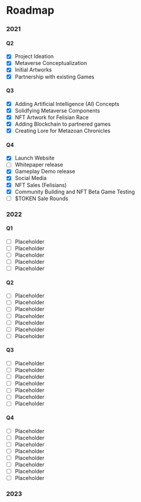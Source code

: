 # Roadmap

### 2021

#### Q2

- [x] Project Ideation
- [x] Metaverse Conceptualization
- [x] Initial Artworks
- [x] Partnership with existing Games

#### Q3

- [x] Adding Artificial Intelligence (AI) Concepts
- [x] Solidfying Metaverse Components
- [x] NFT Artwork for Felisian Race
- [x] Adding Blockchain to partnered games
- [x] Creating Lore for Metazoan Chronicles

#### Q4

- [x] Launch Website
- [ ] Whitepaper release
- [x] Gameplay Demo release
- [x] Social Media
- [x] NFT Sales (Felisians)
- [x] Community Building and NFT Beta Game Testing
- [ ] $TOKEN Sale Rounds

### 2022

#### Q1

- [ ] Placeholder
- [ ] Placeholder
- [ ] Placeholder
- [ ] Placeholder
- [ ] Placeholder

#### Q2

- [ ] Placeholder
- [ ] Placeholder
- [ ] Placeholder
- [ ] Placeholder
- [ ] Placeholder
- [ ] Placeholder
- [ ] Placeholder

#### Q3

- [ ] Placeholder
- [ ] Placeholder
- [ ] Placeholder
- [ ] Placeholder
- [ ] Placeholder
- [ ] Placeholder
- [ ] Placeholder

#### Q4

- [ ] Placeholder
- [ ] Placeholder
- [ ] Placeholder
- [ ] Placeholder
- [ ] Placeholder
- [ ] Placeholder
- [ ] Placeholder
- [ ] Placeholder

### 2023
